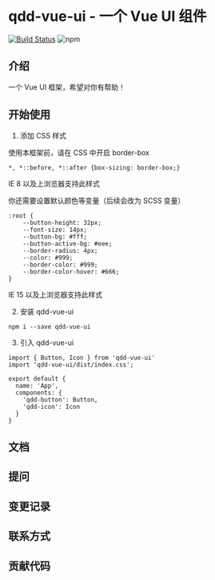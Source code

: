 # qdd-vue-ui - 一个 Vue UI 组件

[![Build Status](https://travis-ci.org/Tracysq/qdd-vue-ui.svg?branch=master)](https://travis-ci.org/Tracysq/qdd-vue-ui)
![npm](https://img.shields.io/npm/v/npm)

## 介绍

一个 Vue UI 框架，希望对你有帮助！

## 开始使用

1. 添加 CSS 样式

使用本框架前，请在 CSS 中开启 border-box
```
*, *::before, *::after {box-sizing: border-box;}
```
IE 8 以及上浏览器支持此样式

你还需要设置默认颜色等变量（后续会改为 SCSS 变量）
```
:root {
    --button-height: 32px;
    --font-size: 14px;
    --button-bg: #fff;
    --button-active-bg: #eee;
    --border-radius: 4px;
    --color: #999;
    --border-color: #999;
    --border-color-hover: #666;
}
```

IE 15 以及上浏览器支持此样式

2. 安装 qdd-vue-ui
```
npm i --save qdd-vue-ui
```

3. 引入 qdd-vue-ui
```
import { Button, Icon } from 'qdd-vue-ui'
import 'qdd-vue-ui/dist/index.css';

export default {
  name: 'App',
  components: {
    'qdd-button': Button,
    'qdd-icon': Icon
  }
}
```


## 文档

## 提问

## 变更记录

## 联系方式

## 贡献代码
